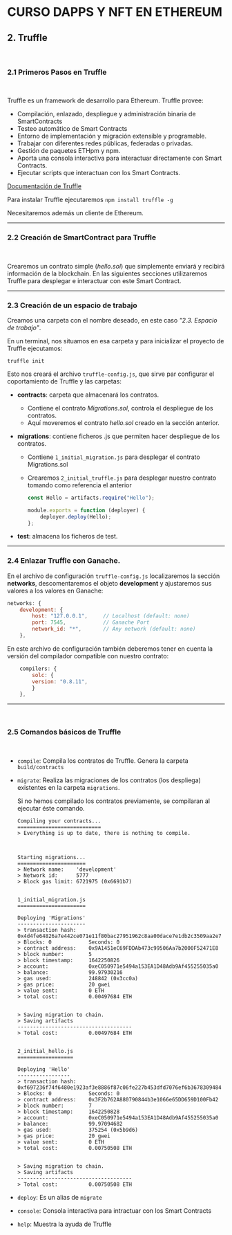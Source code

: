 # CURSO DAPPS Y NFT EN ETHEREUM
## 2. Truffle

&nbsp;

### 2.1 Primeros Pasos en Truffle

&nbsp;

Truffle es un framework de desarrollo para Ethereum. Truffle provee:
* Compilación, enlazado, despliegue y administración binaria de SmartContracts
* Testeo automático de Smart Contracts
* Entorno de implementación y migración extensible y programable.
* Trabajar con diferentes redes públicas, federadas o privadas.
* Gestión de paquetes ETHpm y npm.
* Aporta una consola interactiva para interactuar directamente con Smart Contracts.
* Ejecutar scripts que interactuan con los Smart Contracts.

[Documentación de Truffle](https://trufflesuite.com/docs/truffle/)

Para instalar Truffle ejecutaremos `npm install truffle -g`

Necesitaremos además un cliente de Ethereum.

---

### 2.2 Creación de SmartContract para Truffle

&nbsp;

Crearemos un contrato simple (*hello.sol*) que simplemente enviará y recibirá información de la blockchain. En las siguientes secciones utilizaremos Truffle para desplegar e interactuar con este Smart Contract.

---

### 2.3 Creación de un espacio de trabajo

Creamos una carpeta con el nombre deseado, en este caso *"2.3. Espacio de trabajo"*. 

En un terminal, nos situamos en esa carpeta y para inicializar el proyecto de Truffle ejecutamos:

`truffle init`

Esto nos creará el archivo `truffle-config.js`, que sirve par configurar el coportamiento de Truffle y las carpetas:

* **contracts**: carpeta que almacenará los contratos. 
    * Contiene el contrato *Migrations.sol*, controla el despliegue de los contratos.
    * Aquí moveremos el contrato *hello.sol* creado en la sección anterior.

* **migrations**: contiene ficheros .js que permiten hacer despliegue de los contratos.
    * Contiene `1_initial_migration.js` para desplegar el contrato Migrations.sol
    * Crearemos `2_initial_truffle.js` para desplegar nuestro contrato tomando como referencia el anterior

        ```javascript
        const Hello = artifacts.require("Hello");

        module.exports = function (deployer) {
            deployer.deploy(Hello);
        };
        ```
    
* **test**: almacena los ficheros de test.

---

### 2.4 Enlazar Truffle con Ganache.

En el archivo de configuración `truffle-config.js` localizaremos la sección **networks**, descomentaremos el objeto **development** y ajustaremos sus valores a los valores en Ganache:

```javascript
networks: {
    development: {
        host: "127.0.0.1",     // Localhost (default: none)
        port: 7545,            // Ganache Port
        network_id: "*",       // Any network (default: none)
    },
```

En este archivo de configuración también deberemos tener en cuenta la versión del compilador compatible con nuestro contrato:

```javascript
    compilers: {
        solc: {
        version: "0.8.11",
        }
    },
```

---

&nbsp;

### 2.5 Comandos básicos de Truffle

&nbsp;

* `compile`: Compila los contratos de Truffle. Genera la carpeta `build/contracts`
* `migrate`: Realiza las migraciones de los contratos (los despliega) existentes en la carpeta `migrations`.

    Si no hemos compilado los contratos previamente, se compilaran al ejecutar éste comando.

    ```
    Compiling your contracts...
    ===========================
    > Everything is up to date, there is nothing to compile.



    Starting migrations...
    ======================
    > Network name:    'development'
    > Network id:      5777
    > Block gas limit: 6721975 (0x6691b7)


    1_initial_migration.js
    ======================

    Deploying 'Migrations'
    ----------------------
    > transaction hash:    0x4d4fe64826a7e442ce071e11f80bac27951962c8aa00dace7e1db2c3509aa2e7
    > Blocks: 0            Seconds: 0
    > contract address:    0x9A1451eC69FDDAb473c99506Aa7b2000F52471E8
    > block number:        5
    > block timestamp:     1642250826
    > account:             0xeC050971e5494a153EA1D48Adb9Af455255035a0
    > balance:             99.97930216
    > gas used:            248842 (0x3cc0a)
    > gas price:           20 gwei
    > value sent:          0 ETH
    > total cost:          0.00497684 ETH


    > Saving migration to chain.
    > Saving artifacts
    -------------------------------------
    > Total cost:          0.00497684 ETH


    2_initial_hello.js
    ==================

    Deploying 'Hello'
    -----------------
    > transaction hash:    0xf697236f74f6480e1923af3e8886f87c06fe227b453dfd7076ef6b3678309484
    > Blocks: 0            Seconds: 0
    > contract address:    0x3F2b762A880790844b3e1066e65DD659D100Fb42
    > block number:        7
    > block timestamp:     1642250828
    > account:             0xeC050971e5494a153EA1D48Adb9Af455255035a0
    > balance:             99.97094682
    > gas used:            375254 (0x5b9d6)
    > gas price:           20 gwei
    > value sent:          0 ETH
    > total cost:          0.00750508 ETH


    > Saving migration to chain.
    > Saving artifacts
    -------------------------------------
    > Total cost:          0.00750508 ETH
    ```
* `deploy`: Es un alias de `migrate`
* `console`: Consola interactiva para intractuar con los Smart Contracts
* `help`: Muestra la ayuda de Truffle